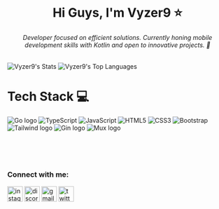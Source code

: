 <!-- Menu -->
<h1 align="center">Hi Guys, I'm Vyzer9 ⭐ </h1> 
<h6 align="center">Developer focused on efficient solutions. Currently honing mobile development skills with Kotlin and open to innovative projects. 🚀 </h6>

<!-- Stats -->
![Vyzer9's Stats](https://github-readme-stats.vercel.app/api?username=Vyzer9&theme=vue-dark&show_icons=true&hide_border=true&count_private=true)
![Vyzer9's Top Languages](https://github-readme-stats.vercel.app/api/top-langs/?username=Vyzer9&theme=vue-dark&show_icons=true&hide_border=true&layout=compact)

<!-- Languages -->
# Tech Stack 💻 
<img src="https://img.shields.io/badge/Go-00ADD8.svg?style=for-the-badge&logo=go&logoColor=white" alt="Go logo" /> ![TypeScript](https://img.shields.io/badge/typescript-%23007ACC.svg?style=for-the-badge&logo=typescript&logoColor=white) ![JavaScript](https://img.shields.io/badge/javascript-%23323330.svg?style=for-the-badge&logo=javascript&logoColor=%23F7DF1E) ![HTML5](https://img.shields.io/badge/html5-%23E34F26.svg?style=for-the-badge&logo=html5&logoColor=white) ![CSS3](https://img.shields.io/badge/css3-%231572B6.svg?style=for-the-badge&logo=css3&logoColor=white) ![Bootstrap](https://img.shields.io/badge/bootstrap-%238511FA.svg?style=for-the-badge&logo=bootstrap&logoColor=white) <img src="https://img.shields.io/badge/Tailwind_CSS-38B2AC.svg?style=for-the-badge&logo=tailwind-css&logoColor=white" alt="Tailwind logo" /> <img src="https://img.shields.io/badge/Gin-00ADD8.svg?style=for-the-badge&logo=go&logoColor=white" alt="Gin logo" /> <img src="https://img.shields.io/badge/Mux-00ADD8.svg?style=for-the-badge&logo=go&logoColor=white" alt="Mux logo" />

<br>
<br>
<br> 
<!-- Connect with me-->
<h3 align="left">Connect with me:</h3>
<div align="left">
  <a href="https://www.instagram.com/rsc.santoz"><img src="https://img.shields.io/static/v1?message=Instagram&logo=instagram&label=&color=E4405F&logoColor=white&labelColor=413b3b&style=for-the-badge" height="35" alt="instagram logo" /></a>
  <a href="https://discord.gg/vSS9Q2YP5D"><img src="https://img.shields.io/static/v1?message=Discord&logo=discord&label=&color=7289DA&logoColor=white&labelColor=413b3b&style=for-the-badge" height="35" alt="discord logo" /></a>
  <a href="mailto:Samzoovsk19@gmail.com"><img src="https://img.shields.io/static/v1?message=Gmail&logo=gmail&label=&color=D14836&logoColor=white&labelColor=413b3b&style=for-the-badge" height="35" alt="gmail logo" /></a>
  <a href="https://twitter.com/Vyzr9"><img src="https://img.shields.io/static/v1?message=Twitter&logo=twitter&label=&color=1DA1F2&logoColor=white&labelColor=413b3b&style=for-the-badge" height="35" alt="twitter logo" /></a>
</div>
